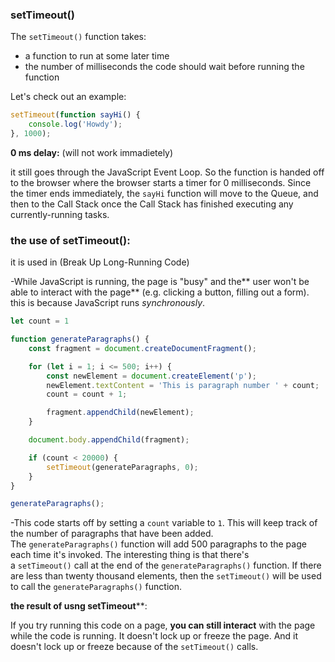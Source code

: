 ### setTimeout()

The `setTimeout()` function takes:

- a function to run at some later time
- the number of milliseconds the code should wait before running the function

Let's check out an example:

```js
setTimeout(function sayHi() {
    console.log('Howdy');
}, 1000);
```

**0 ms delay:** (will not work immadietely)

it still goes through the JavaScript Event Loop. So the function is handed off to the browser where the browser starts a timer for 0 milliseconds. Since the timer ends immediately, the `sayHi` function will move to the Queue, and then to the Call Stack once the Call Stack has finished executing any currently-running tasks.



### the use of setTimeout():

it is used in (Break Up Long-Running Code)

-While JavaScript is running, the page is "busy" and the** user won't be able to interact with the page** (e.g. clicking a button, filling out a form). this is because JavaScript runs *synchronously*.

```js
let count = 1

function generateParagraphs() {
    const fragment = document.createDocumentFragment();

    for (let i = 1; i <= 500; i++) {
        const newElement = document.createElement('p');
        newElement.textContent = 'This is paragraph number ' + count;
        count = count + 1;

        fragment.appendChild(newElement);
    }

    document.body.appendChild(fragment);

    if (count < 20000) {
        setTimeout(generateParagraphs, 0);
    }
}

generateParagraphs();
```



-This code starts off by setting a `count` variable to `1`. This will keep track of the number of paragraphs that have been added. The `generateParagraphs()` function will add 500 paragraphs to the page each time it's invoked. The interesting thing is that there's a `setTimeout()` call at the end of the `generateParagraphs()` function. If there are less than twenty thousand elements, then the `setTimeout()` will be used to call the `generateParagraphs()` function.



**the result of usng setTimeout****:

If you try running this code on a page, **you can still interact** with the page while the code is running. It doesn't lock up or freeze the page. And it doesn't lock up or freeze because of the `setTimeout()` calls.


